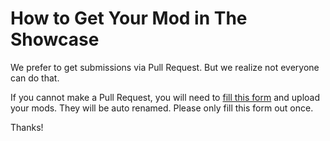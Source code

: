 # How to Get Your Mod in The Showcase

We prefer to get submissions via Pull Request. But we realize not everyone can do that.

If you cannot make a Pull Request, you will need to [fill this form](https://campaign-trail-showcase.github.io/campaign-trail/submit.html) and upload your mods. They will be auto renamed. Please only fill this form out once.

Thanks!
